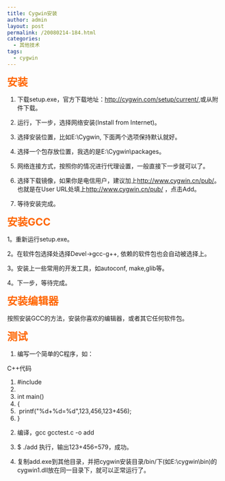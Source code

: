 ```yaml
---
title: Cygwin安装
author: admin
layout: post
permalink: /20080214-184.html
categories:
  - 其他技术
tags:
  - cygwin
---
```

<font color="#ff6600" size="5"><strong>安装</strong></font>

1. 下载setup.exe，官方下载地址：<http://cygwin.com/setup/current/>,或从附件下载。

2. 运行，下一步，选择网络安装(Install from Internet)。

3. 选择安装位置，比如E:\Cygwin, 下面两个选项保持默认就好。

4. 选择一个包存放位置，我选的是E:\Cygwin\packages。

5. 网络连接方式，按照你的情况进行代理设置，一般直接下一步就可以了。

6. 选择下载镜像，如果你是电信用户，建议加上<http://www.cygwin.cn/pub/>。也就是在User URL处填上<http://www.cygwin.cn/pub/> ，点击Add。

7. 等待安装完成。

<font color="#ff6600" size="5"><strong>安装GCC</strong></font>

1。重新运行setup.exe。

2。在软件包选择处选择Devel->gcc-g++, 依赖的软件包也会自动被选择上。

3。安装上一些常用的开发工具，如autoconf, make,glib等。

4。下一步，等待完成。

<font color="#ff6600" size="5"><strong>安装编辑器</strong></font>

按照安装GCC的方法，安装你喜欢的编辑器，或者其它任何软件包。

<font color="#ff6600" size="5"><strong>测试</strong></font>

1. 编写一个简单的C程序，如：

<div class="codeText">
  <div class="codeHead">
    C++代码
  </div>
  
  <ol class="dp-cpp">
    <li class="alt">
      <span><span class="preprocessor">#include&nbsp;<stdio.h> </span><span>&nbsp;&nbsp;</span></span>
    </li>
    <li class="">
      <span>&nbsp;&nbsp;</span>
    </li>
    <li class="alt">
      <span class="datatypes">int</span><span>&nbsp;main() &nbsp;&nbsp;</span>
    </li>
    <li class="">
      <span>{ &nbsp;&nbsp;</span>
    </li>
    <li class="alt">
      <span>&nbsp;printf(</span><span class="string">"%d+%d=%d"</span><span>,123,456,123+456); &nbsp;&nbsp;</span>
    </li>
    <li class="">
      <span>} &nbsp;&nbsp;</span>
    </li>
  </ol>
</div>

2. 编译，gcc gcctest.c -o add

3. $ ./add 执行，输出123+456=579，成功。

4. 复制add.exe到其他目录，并把cygwin安装目录/bin/下(如E:\cygwin\bin)的cygwin1.dll放在同一目录下，就可以正常运行了。

&nbsp;
